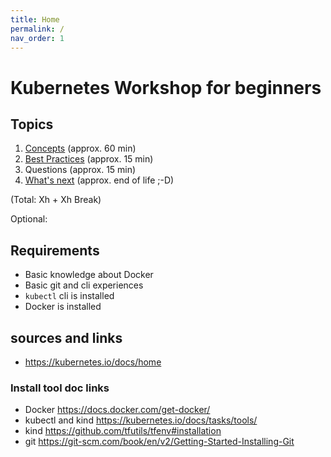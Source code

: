 ```yaml
---
title: Home
permalink: /
nav_order: 1
---
```


# Kubernetes Workshop for beginners

## Topics

1. [Concepts](concepts.markdown) (approx. 60 min)
14. [Best Practices](best-practices.markdown) (approx. 15 min)
15. Questions (approx. 15 min)
16. [What's next](next.markdown) (approx. end of life ;-D)

(Total: Xh + Xh Break)

Optional:

## Requirements

- Basic knowledge about Docker
- Basic git and cli experiences
- `kubectl` cli is installed
- Docker is installed

## sources and links

- <https://kubernetes.io/docs/home>

### Install tool doc links

- Docker <https://docs.docker.com/get-docker/>
- kubectl and kind <https://kubernetes.io/docs/tasks/tools/>
- kind <https://github.com/tfutils/tfenv#installation>
- git <https://git-scm.com/book/en/v2/Getting-Started-Installing-Git>
